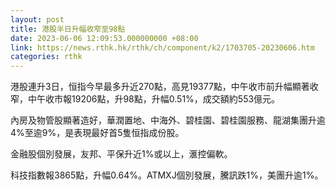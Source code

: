 ```yaml
---
layout: post
title: 港股半日升幅收窄至98點
date: 2023-06-06 12:09:53.000000000 +08:00
link: https://news.rthk.hk/rthk/ch/component/k2/1703705-20230606.htm
categories: rthk
---
```


港股連升3日，恒指今早最多升近270點，高見19377點，中午收市前升幅顯著收窄，中午收市報19206點，升98點，升幅0.51%，成交額約553億元。

內房及物管股顯著造好，華潤置地、中海外、碧桂園、碧桂園服務、龍湖集團升逾4%至逾9%，是表現最好首5隻恒指成份股。

金融股個別發展，友邦、平保升近1%或以上，滙控偏軟。

科技指數報3865點，升幅0.64%。ATMXJ個別發展，騰訊跌1%，美團升逾1%。
